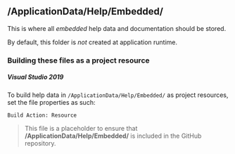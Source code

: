 ﻿## /ApplicationData/Help/Embedded/

This is where all *embedded* help data and documentation should be stored.

By default, this folder is *not* created at application runtime.

### Building these files as a project resource
##### Visual Studio 2019
To build help data in `/ApplicationData/Help/Embedded/` as project resources, set the file properties as such:
```
Build Action: Resource
```

> This file is a placeholder to ensure that **/ApplicationData/Help/Embedded/** is included in the GitHub repository.
